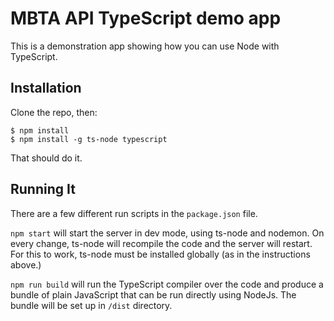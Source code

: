 MBTA API TypeScript demo app
===================
This is a demonstration app showing how you can use Node with TypeScript.

Installation
------------
Clone the repo, then:
```
$ npm install
$ npm install -g ts-node typescript
```
That should do it.

Running It
-------------
There are a few different run scripts in the `package.json` file.

`npm start` will start the server in dev mode, using ts-node and nodemon. On every change, ts-node will recompile the code and the server will restart. For this to work, ts-node must be installed globally (as in the instructions above.)

`npm run build` will run the TypeScript compiler over the code and produce a bundle of plain JavaScript that can be run directly using NodeJs. The bundle will be set up in `/dist` directory.

